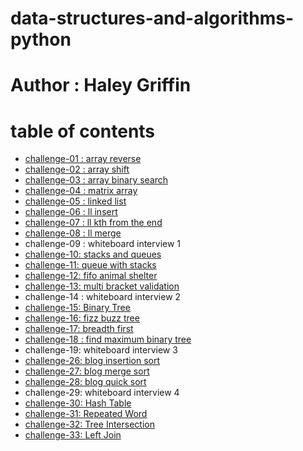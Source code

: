 # data-structures-and-algorithms-python

# Author : Haley Griffin

# table of contents
- [challenge-01 : array reverse](dsa/challenges/array_reverse)
- [challenge-02 : array shift](dsa/challenges/array_shift)
- [challenge-03 : array binary search](dsa/challenges/array_binary_search)
- [challenge-04 : matrix array](dsa/challenges/matrix_array)
- [challenge-05 : linked list](dsa/data_structures/linked_list)
- [challenge-06 : ll insert](dsa/data_structures/linked_list)
- [challenge-07 : ll kth from the end](dsa/data_structures/linked_list)
- [challenge-08 : ll merge](dsa/challenges/ll_merge)
- challenge-09 : whiteboard interview 1
- [challenge-10: stacks and queues](dsa/challenges/stacks_and_queue)
- [challenge-11: queue with stacks](dsa/challenges/queue_with_stacks)
- [challenge-12: fifo animal shelter](dsa/challenges/fifo_animal_shelter)
- [challenge-13: multi bracket validation](dsa/challenges/multi_bracket_validation)
- challenge-14 : whiteboard interview 2
- [challenge-15: Binary Tree](dsa/data_structures/tree)
- [challenge-16: fizz buzz tree](dsa/challenges/fizz_buzz_tree)
- [challenge-17: breadth first](dsa/challenges/tree)
- [challenge-18 : find maximum binary tree](dsa/challenges/find_maximum_binary_tree)
- challenge-19: whiteboard interview 3
- [challenge-26: blog insertion sort](dsa/challenges/blog_insertion_sort)
- [challenge-27: blog merge sort](dsa/challenges/blog_merge_sort)
- [challenge-28: blog quick sort](dsa/challenges/blog_quick_sort)
- challenge-29: whiteboard interview 4
- [challenge-30: Hash Table](dsa/challenges/hashtable)
- [challenge-31: Repeated Word](dsa/challenges/repeated_word)
- [challenge-32: Tree Intersection](dsa/challenges/tree_intersection)
- [challenge-33: Left Join](dsa/challenges/left_join)
